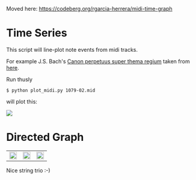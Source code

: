 Moved here:
<https://codeberg.org/rgarcia-herrera/midi-time-graph>

# Time Series


This script will line-plot note events from midi tracks.

For example J.S. Bach's [Canon perpetuus super thema regium](http://www.jsbach.net/midi/1079-02.mid) taken from 
[here](http://www.jsbach.net/midi/midi_musicaloffering.html).

Run thusly

    $ python plot_midi.py 1079-02.mid

will plot this:

<img src="string_trio.png">


# Directed Graph
<table>
<tr>
<td><img src="g0.dot.png" width="100%"></td>
<td><img src="g1.dot.png" width="100%"></td>
<td><img src="g2.dot.png" width="100%"></td>
</tr>
</table>

Nice string trio :-)
